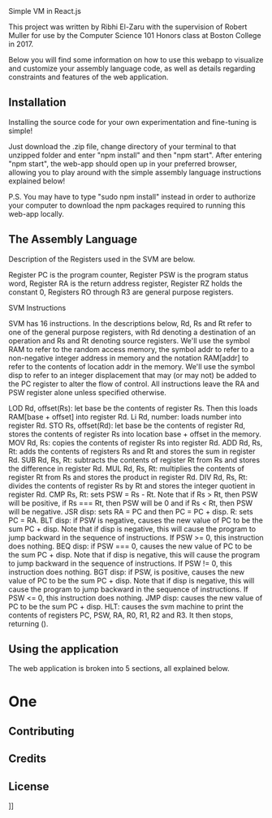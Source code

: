 <snippet>
  <content><![CDATA[

## Simple VM in React.js

This project was written by Ribhi El-Zaru with the supervision
of Robert Muller for use by the Computer Science 101 Honors class
at Boston College in 2017.

Below you will find some information on how to use this webapp
to visualize and customize your assembly language code, as well
as details regarding constraints and features of the web application.


## Installation

Installing the source code for your own experimentation and fine-tuning is simple!

Just download the .zip file, change directory of your terminal to that unzipped folder and enter "npm install" and then "npm start". After entering "npm start", the web-app should open up in your preferred browser, allowing you to play around with the simple assembly language instructions explained below!

P.S. You may have to type "sudo npm install" instead in order to authorize your computer to download the npm packages required to running this web-app locally.



## The Assembly Language

Description of the Registers used in the SVM are below.

Register PC is the program counter,
Register PSW is the program status word,
Register RA is the return address register,
Register RZ holds the constant 0,
Registers RO through R3 are general purpose registers.


SVM Instructions

SVM has 16 instructions. In the descriptions below, Rd, Rs and Rt refer to one of the general purpose registers, with Rd denoting a destination of an operation and Rs and Rt denoting source registers. We'll use the symbol RAM to refer to the random access memory, the symbol addr to refer to a non-negative integer address in memory and the notation RAM[addr] to refer to the contents of location addr in the memory. We'll use the symbol disp to refer to an integer displacement that may (or may not) be added to the PC register to alter the flow of control.
All instructions leave the RA and PSW register alone unless specified otherwise.

LOD Rd, offset(Rs): let base be the contents of register Rs. Then this loads RAM[base + offset] into register Rd.
Li Rd, number: loads number into register Rd.
STO Rs, offset(Rd): let base be the contents of register Rd, stores the contents of register Rs into location base + offset in the memory.
MOV Rd, Rs: copies the contents of register Rs into register Rd.
ADD Rd, Rs, Rt: adds the contents of registers Rs and Rt and stores the sum in register Rd.
SUB Rd, Rs, Rt: subtracts the contents of register Rt from Rs and stores the difference in register Rd.
MUL Rd, Rs, Rt: multiplies the contents of register Rt from Rs and stores the product in register Rd.
DIV Rd, Rs, Rt: divides the contents of register Rs by Rt and stores the integer quotient in register Rd.
CMP Rs, Rt: sets PSW = Rs - Rt. Note that if Rs > Rt, then PSW will be positive, if Rs === Rt, then PSW will be 0 and if Rs < Rt, then PSW will be negative.
JSR disp: sets RA = PC and then PC = PC + disp.
R: sets PC = RA.
BLT disp: if PSW is negative, causes the new value of PC to be the sum PC + disp. Note that if disp is negative, this will cause the program to jump backward in the sequence of instructions. If PSW >= 0, this instruction does nothing.
BEQ disp: if PSW === 0, causes the new value of PC to be the sum PC + disp. Note that if disp is negative, this will cause the program to jump backward in the sequence of instructions. If PSW != 0, this instruction does nothing.
BGT disp: if PSW, is positive, causes the new value of PC to be the sum PC + disp. Note that if disp is negative, this will cause the program to jump backward in the sequence of instructions. If PSW <= 0, this instruction does nothing.
JMP disp: causes the new value of PC to be the sum PC + disp.
HLT: causes the svm machine to print the contents of registers PC, PSW, RA, R0, R1, R2 and R3. It then stops, returning ().

## Using the application

The web application is broken into 5 sections, all explained below.

# One

## Contributing

## Credits

## License

]]</content>

</snippet>
